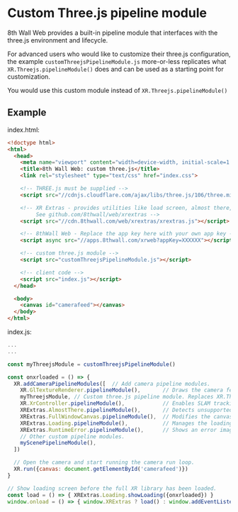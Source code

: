 # Custom Three.js pipeline module

8th Wall Web provides a built-in pipeline module that interfaces with the three.js environment and lifecycle.

For advanced users who would like to customize their three.js configuration, the example `customThreejsPipelineModule.js` more-or-less replicates what `XR.Threejs.pipelineModule()` does and can be used as a starting point for customization.

You would use this custom module instead of `XR.Threejs.pipelineModule()`

## Example

index.html:

```html
<!doctype html>
<html>
  <head>
    <meta name="viewport" content="width=device-width, initial-scale=1.0, user-scalable=no">
    <title>8th Wall Web: custom three.js</title>
    <link rel="stylesheet" type="text/css" href="index.css">

    <!-- THREE.js must be supplied -->
    <script src="//cdnjs.cloudflare.com/ajax/libs/three.js/106/three.min.js"></script>

    <!-- XR Extras - provides utilities like load screen, almost there, and error handling.
         See github.com/8thwall/web/xrextras -->
    <script src="//cdn.8thwall.com/web/xrextras/xrextras.js"></script>

    <!-- 8thWall Web - Replace the app key here with your own app key -->
    <script async src="//apps.8thwall.com/xrweb?appKey=XXXXXX"></script>

    <!-- custom three.js module -->
    <script src="customThreejsPipelineModule.js"></script>

    <!-- client code -->
    <script src="index.js"></script>
  </head>

  <body>
    <canvas id="camerafeed"></canvas>
  </body>
</html>
```

index.js:

```javascript
...
...

const myThreejsModule = customThreejsPipelineModule()

const onxrloaded = () => {
  XR.addCameraPipelineModules([  // Add camera pipeline modules.
    XR.GlTextureRenderer.pipelineModule(),       // Draws the camera feed.
    myThreejsModule, // Custom three.js pipeline module. Replaces XR.Threejs.pipelineModule()
    XR.XrController.pipelineModule(),            // Enables SLAM tracking.
    XRExtras.AlmostThere.pipelineModule(),       // Detects unsupported browsers and gives hints.
    XRExtras.FullWindowCanvas.pipelineModule(),  // Modifies the canvas to fill the window.
    XRExtras.Loading.pipelineModule(),           // Manages the loading screen on startup.
    XRExtras.RuntimeError.pipelineModule(),      // Shows an error image on runtime error.
    // Other custom pipeline modules.
    myScenePipelineModule(),
  ])

  // Open the camera and start running the camera run loop.
  XR.run({canvas: document.getElementById('camerafeed')})
}

// Show loading screen before the full XR library has been loaded.
const load = () => { XRExtras.Loading.showLoading({onxrloaded}) }
window.onload = () => { window.XRExtras ? load() : window.addEventListener('xrextrasloaded', load) }
```

